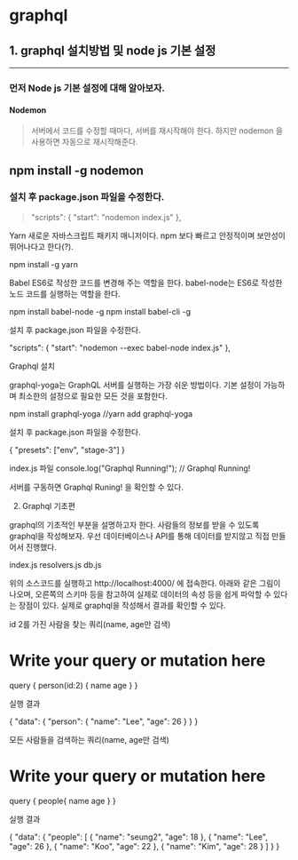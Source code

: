# graphql

## 1. graphql 설치방법 및 node js 기본 설정
* * * 

### 먼저 Node js 기본 설정에 대해 알아보자.

#### Nodemon

> 서버에서 코드를 수정할 때마다, 서버를 재시작해야 한다.
> 하지만 nodemon 을 사용하면 자동으로 재시작해준다.

## npm install -g nodemon


### 설치 후 package.json 파일을 수정한다.

> "scripts": {
    "start": "nodemon index.js"
  },


Yarn
새로운 자바스크립트 패키지 매니저이다. 
npm 보다 빠르고 안정적이며 보안성이 뛰어나다고 한다(?).

npm install -g yarn


Babel
ES6로 작성한 코드를 변경해 주는 역할을 한다. 
babel-node는 ES6로 작성한 노드 코드를 실행하는 역할을 한다. 

npm install babel-node -g
npm install babel-cli -g

설치 후 package.json 파일을 수정한다.

"scripts": {
    "start": "nodemon --exec babel-node index.js"
  },



Graphql 설치

graphql-yoga는 GraphQL 서버를 실행하는 가장 쉬운 방법이다.
기본 설정이 가능하며 최소한의 설정으로 필요한 모든 것을 포함한다.

npm install graphql-yoga
//yarn add graphql-yoga

설치 후 package.json 파일을 수정한다.

{
  "presets": ["env", "stage-3"]
}

index.js 파일
console.log("Graphql Running!");
// Graphql Running!

서버를 구동하면 Graphql Runing! 을 확인할 수 있다.



2. Graphql 기초편

graphql의 기초적인 부분을 설명하고자 한다.
사람들의 정보를 받을 수 있도록 graphql을 작성해보자.
우선 데이터베이스나 API를 통해 데이터를 받지않고 직접 만들어서 진행했다.


index.js
resolvers.js
db.js


위의 소스코드를 실행하고 http://localhost:4000/ 에 접속한다.
아래와 같은 그림이 나오며, 오른쪽의 스키마 등을 참고하여 실제로 데이터의 속성 등을 쉽게 파악할 수 있다는 장점이 있다.
실제로 graphql을 작성해서 결과를 확인할 수 있다.


id 2를 가진 사람을 찾는 쿼리(name, age만 검색)

# Write your query or mutation here
query {
  person(id:2) {
    name
    age
  }
}


실행 결과

{
  "data": {
    "person": {
      "name": "Lee",
      "age": 26
    }
  }
}


모든 사람들을 검색하는 쿼리(name, age만 검색)

# Write your query or mutation here
query {
  people{
    name
    age
  }
}


실행 결과

{
  "data": {
    "people": [
      {
        "name": "seung2",
        "age": 18
      },
      {
        "name": "Lee",
        "age": 26
      },
      {
        "name": "Koo",
        "age": 22
      },
      {
        "name": "Kim",
        "age": 28
      }
    ]
  }
}
